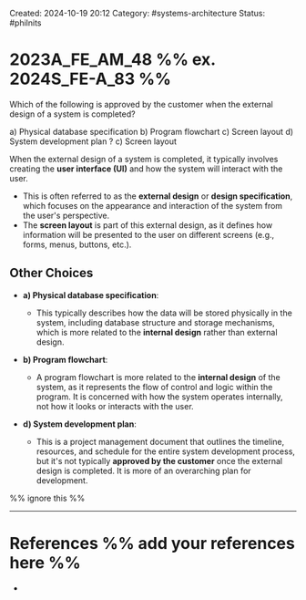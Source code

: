 Created: 2024-10-19 20:12
Category: #systems-architecture
Status: #philnits



# 2023A_FE_AM_48 %% ex. 2024S_FE-A_83 %%

Which of the following is approved by the customer when the external design of a system is completed?

a) Physical database specification
b) Program flowchart
c) Screen layout
d) System development plan
?
c) Screen layout

When the external design of a system is completed, it typically involves creating the **user interface (UI)** and how the system will interact with the user.
- This is often referred to as the **external design** or **design specification**, which focuses on the appearance and interaction of the system from the user's perspective.
- The **screen layout** is part of this external design, as it defines how information will be presented to the user on different screens (e.g., forms, menus, buttons, etc.).

## Other Choices

- **a) Physical database specification**:

    - This typically describes how the data will be stored physically in the system, including database structure and storage mechanisms, which is more related to the **internal design** rather than external design.
- **b) Program flowchart**:

    - A program flowchart is more related to the **internal design** of the system, as it represents the flow of control and logic within the program. It is concerned with how the system operates internally, not how it looks or interacts with the user.
- **d) System development plan**:

    - This is a project management document that outlines the timeline, resources, and schedule for the entire system development process, but it's not typically **approved by the customer** once the external design is completed. It is more of an overarching plan for development.


%% ignore this %%

---









# References %% add your references here %%
- 